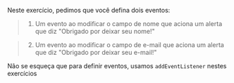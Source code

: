 Neste exercício, pedimos que você defina dois eventos:

> 1. Um evento ao modificar o campo de nome que aciona um alerta que diz "Obrigado por deixar seu nome!"

> 2. Um evento ao modificar o campo de e-mail que aciona um alerta que diz "Obrigado por deixar seu e-mail!" 

Não se esqueça que para definir eventos, usamos `addEventListener` nestes exercícios